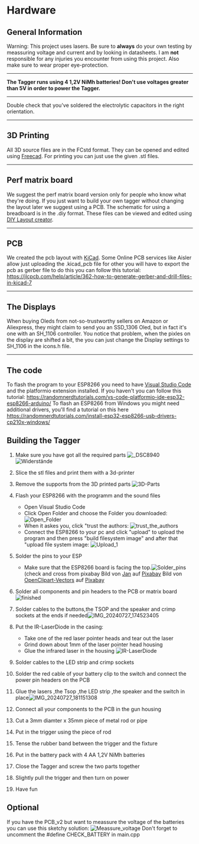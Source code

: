 # Hardware
## General Information 

Warning: This project uses lasers. Be sure to **always** do your own testing by meassuring voltage and current and by looking in datasheets. I am **not** responsible for any injuries you encounter from using this project. Also make sure to wear proper eye-protection.

----

**The Tagger runs using 4 1,2V NiMh batteries! Don't use voltages greater than 5V in order to power the Tagger.**

----
Double check that you've soldered the electrolytic capacitors in the right orientation.

----


## 3D Printing

All 3D source files are in the FCstd format. They can be opened and edited using <a href ="www.freecad.org/index.php">Freecad</a>.
For printing you can just use the given .stl files.

-----

## Perf matrix board

We suggest the perf matrix board version only for people who know what they're doing. If you just want to build your own tagger without changing the layout later we suggest using a PCB.
The schematic for using a breadboard is in the .diy format. These files can be viewed and edited using <a href ="https://bancika.github.io/diy-layout-creator/">DIY Layout creator</a>.

-----

## PCB

We created the pcb layout with <a href="https://www.kicad.org/">KiCad</a>. Some Online PCB services like Aisler allow just uploading the .kicad_pcb file for other you will have to export the pcb as gerber file to do this you can follow this tutorial: <a>https://jlcpcb.com/help/article/362-how-to-generate-gerber-and-drill-files-in-kicad-7</a> 

-----

## The Displays

When buying Oleds from not-so-trustworthy sellers on Amazon or Aliexpress, they might claim to send you an SSD_1306 Oled, but in fact it's one with an SH_1106 controller. You notice that problem, when the pixles on the display are shifted a bit, the you can just change the Display settings to SH_1106 in the icons.h file.

-----

## The code

To flash the program to your ESP8266 you need to have <a href="https://code.visualstudio.com/">Visual Studio Code</a> and the platformio extension installed. If you haven't you can follow this tutorial:
<a>https://randomnerdtutorials.com/vs-code-platformio-ide-esp32-esp8266-arduino/</a> To flash an ESP8266 from Windows you might need additional drivers, you'll find a tutorial on this here https://randomnerdtutorials.com/install-esp32-esp8266-usb-drivers-cp210x-windows/

## Building the Tagger
1. Make sure you have got all the required parts ![_DSC8940](https://github.com/user-attachments/assets/b2a32ad6-7d33-4d10-82ea-54e372a37102)![Widerstände](https://github.com/user-attachments/assets/b9539681-ab67-416f-883a-9484d7ccb0ce)
1. Slice the stl files and print them with a 3d-printer 
1. Remove the supports from the 3D printed parts ![3D-Parts](https://github.com/user-attachments/assets/daf8d708-872c-4a57-96ce-114b4d051c32)
1. Flash your ESP8266 with the programm and the sound files
   - Open Visual Studio Code
   - Click Open Folder and choose the Folder you downloaded: ![Open_Folder](https://github.com/user-attachments/assets/cd5b0aad-ef70-473c-af14-2572854eef7a)
   - When it askes you, click "trust the authors:  ![trust_the_authors](https://github.com/user-attachments/assets/ed0244dd-f67b-48c4-ac9c-b3127e19d472)
   - Connect the ESP8266 to your pc and click "upload" to upload the program and then press "build filesystem image" and after that "upload file system image: ![Upload_1](https://github.com/user-attachments/assets/24741195-057c-4338-a4b5-8ada0f964bb4)
1. Solder the pins to your ESP
   - Make sure that the ESP8266 board is facing the top.![Solder_pins](https://github.com/user-attachments/assets/6c253076-f8e8-4e83-94db-79a7b5208ae9) (check and cross from pixabay Bild von <a href="https://pixabay.com/de/users/janjf93-3084263/?utm_source=link-attribution&utm_medium=referral&utm_campaign=image&utm_content=2061132">Jan</a> auf <a href="https://pixabay.com/de//?utm_source=link-attribution&utm_medium=referral&utm_campaign=image&utm_content=2061132">Pixabay</a> Bild von <a href="https://pixabay.com/de/users/openclipart-vectors-30363/?utm_source=link-attribution&utm_medium=referral&utm_campaign=image&utm_content=1292787">OpenClipart-Vectors</a> auf <a href="https://pixabay.com/de//?utm_source=link-attribution&utm_medium=referral&utm_campaign=image&utm_content=1292787">Pixabay</a>

1. Solder all components and pin headers to the PCB or matrix board ![finished](https://github.com/user-attachments/assets/af602714-4c9a-4367-9e81-362ab4928637)
1. Solder cables to the buttons,the TSOP and the speaker and crimp sockets at the ends if needed![IMG_20240727_174523405](https://github.com/user-attachments/assets/5e5215f2-cea3-4b11-8450-102087203c9a)
1. Put the IR-LaserDiode in the casing: 
   - Take one of the red laser pointer heads and tear out the laser
   - Grind down about 1mm of the laser pointer head housing 
   - Glue the infrared laser  in the housing ![IR-LaserDiode](https://github.com/user-attachments/assets/6ce1f32c-a13d-473a-a34d-97c19a2ba8bc)
1. Solder cables to the LED strip and crimp sockets
1. Solder the red cable of your battery clip to the switch and connect the power pin headers on the PCB
1. Glue the lasers ,the Tsop ,the LED strip ,the speaker and the switch in place![IMG_20240727_181151308](https://github.com/user-attachments/assets/1f969c5b-4b50-41cb-8025-67d653756c49)
1. Connect all your components to the PCB in the gun housing
1. Cut a 3mm diamter x 35mm piece of metal rod or pipe
1. Put in the trigger using the piece of rod
1. Tense the rubber band between the trigger and the fixture
1. Put in the battery pack with 4 AA 1,2V NiMh batteries
1. Close the Tagger and screw the two parts together
1. Slightly pull the trigger and then turn on power
1. Have fun

## Optional

If you have the PCB_v2 but want to meassure the voltage of the batteries you can use this sketchy solution: ![Meassure_voltage](https://github.com/user-attachments/assets/e6f3991b-ef6e-481b-bb32-a33fe8d20cd7)
Don't forget to uncomment the #define CHECK_BATTERY in main.cpp




